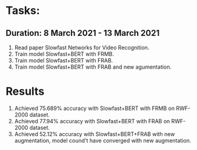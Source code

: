 # Tasks:
## Duration: 8 March 2021 - 13 March 2021
1. Read paper Slowfast Networks for Video Recognition.
2. Train model Slowfast+BERT with FRMB.
3. Train model Slowfast+BERT with FRAB.
4. Train model Slowfast+BERT with FRAB and new agumentation.
# Results
1. Achieved 75.689% accuracy with Slowfast+BERT with FRMB on RWF-2000 dataset.
2. Achieved 77.94% accuracy with Slowfast+BERT with FRAB on RWF-2000 dataset.
3. Achieved 52.12% accuracy with Slowfast+BERT+FRAB with new augmentation, model cound't have converged with new augmentation.